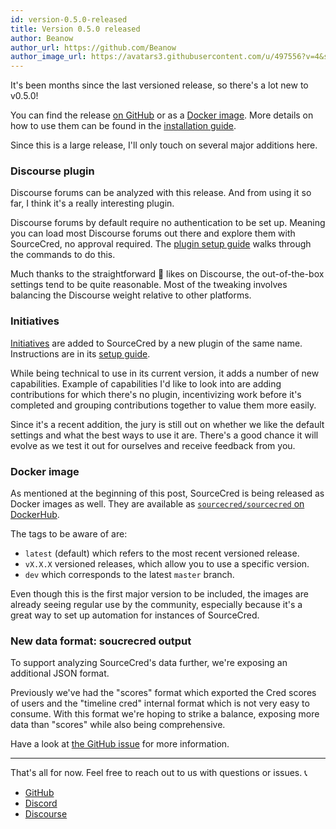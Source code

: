 ```yaml
---
id: version-0.5.0-released
title: Version 0.5.0 released
author: Beanow
author_url: https://github.com/Beanow
author_image_url: https://avatars3.githubusercontent.com/u/497556?v=4&s=200
---
```


It's been months since the last versioned release, so there's a lot new to
v0.5.0!

You can find the release [on GitHub][GitHub release] or as a [Docker image].
More details on how to use them can be found in the [installation guide].

Since this is a large release, I'll only touch on several major additions here.

### Discourse plugin

Discourse forums can be analyzed with this release. And from using it so far, I
think it's a really interesting plugin.

Discourse forums by default require no authentication to be set up. Meaning you
can load most Discourse forums out there and explore them with SourceCred, no
approval required. The [plugin setup guide][discourse setup] walks through the
commands to do this.

Much thanks to the straightforward 💚 likes on Discourse, the out-of-the-box
settings tend to be quite reasonable. Most of the tweaking involves balancing
the Discourse weight relative to other platforms.

### Initiatives

[Initiatives] are added to SourceCred by a new plugin of the same name.
Instructions are in its [setup guide][initiatives setup].

While being technical to use in its current version, it adds a number of new
capabilities. Example of capabilities I'd like to look into are adding
contributions for which there's no plugin, incentivizing work before it's
completed and grouping contributions together to value them more easily.

Since it's a recent addition, the jury is still out on whether we like the
default settings and what the best ways to use it are. There's a good chance
it will evolve as we test it out for ourselves and receive feedback from you.

### Docker image

As mentioned at the beginning of this post, SourceCred is being released as
Docker images as well. They are available as [`sourcecred/sourcecred` on
DockerHub][Docker image].

The tags to be aware of are:
- `latest` (default) which refers to the most recent versioned release.
- `vX.X.X` versioned releases, which allow you to use a specific version.
- `dev` which corresponds to the latest `master` branch.

Even though this is the first major version to be included, the images are
already seeing regular use by the community, especially because it's a great way
to set up automation for instances of SourceCred.

### New data format: soucrecred output

To support analyzing SourceCred's data further, we're exposing an additional
JSON format.

Previously we've had the "scores" format which exported the Cred scores of users
and the "timeline cred" internal format which is not very easy to consume. With
this format we're hoping to strike a balance, exposing more data than "scores"
while also being comprehensive.

Have a look at [the GitHub issue][sourcecred output issue] for more information.

---

That's all for now. Feel free to reach out to us with questions or issues.
:telephone_receiver:
- [GitHub](https://github.com/sourcecred/sourcecred)
- [Discord](https://discord.gg/tsBTgc9)
- [Discourse](https://discourse.sourcecred.io)

[GitHub release]: https://github.com/sourcecred/sourcecred/releases/tag/v0.5.0
[Docker image]: https://hub.docker.com/r/sourcecred/sourcecred/tags
[installation guide]: ../docs/setup/installation
[discourse setup]: ../docs/setup/plugins/discourse
[Initiatives]: ../docs/concepts/initiatives
[initiatives setup]: ../docs/setup/plugins/initiatives
[sourcecred output issue]: https://github.com/sourcecred/sourcecred/issues/1773
